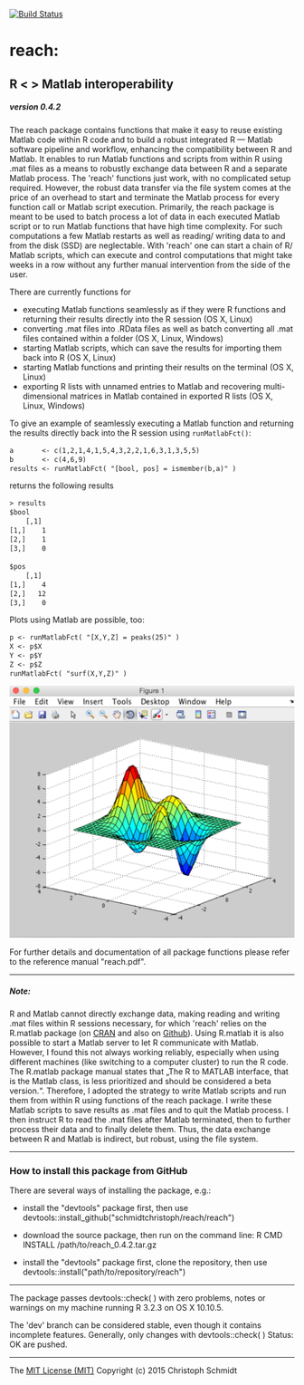  [![Build Status](https://travis-ci.org/schmidtchristoph/reach.svg?branch=master)](https://travis-ci.org/schmidtchristoph/reach)

# reach:
## R < > Matlab interoperability
##### version 0.4.2

The reach package contains functions that make it easy to reuse existing Matlab code within R code and to build a robust integrated R — Matlab software pipeline and workflow, enhancing the compatibility between R and Matlab. It enables to run Matlab functions and scripts from within R using .mat files as a means to robustly exchange data between R and a separate Matlab process. The 'reach' functions just work, with no complicated setup required. However, the robust data transfer via the file system comes at the price of an overhead to start and terminate the Matlab process for every function call or Matlab script execution. Primarily, the reach package is meant to be used to batch process a lot of data in each executed Matlab script or to run Matlab functions that have high time complexity. For such computations a few Matlab restarts as well as reading/ writing data to and from the disk (SSD) are neglectable. With 'reach' one can start a chain of R/ Matlab scripts, which can execute and control computations that might take weeks in a row without any further manual intervention from the side of the user.

There are currently functions for

- executing Matlab functions seamlessly as if they were R functions and returning their results directly into the R session (OS X, Linux)
- converting .mat files into .RData files as well as batch converting all .mat files contained within a folder (OS X, Linux, Windows)
- starting Matlab scripts, which can save the results for importing them back into R (OS X, Linux)
- starting Matlab functions and printing their results on the terminal (OS X, Linux)
- exporting R lists with unnamed entries to Matlab and recovering multi-dimensional matrices in Matlab contained in exported R lists (OS X, Linux, Windows)

To give an example of seamlessly executing a Matlab function and returning the results directly back into the R session using ```runMatlabFct()```:
```
a       <- c(1,2,1,4,1,5,4,3,2,2,1,6,3,1,3,5,5)
b       <- c(4,6,9)
results <- runMatlabFct( "[bool, pos] = ismember(b,a)" )
```

returns the following results

```
> results
$bool
    [,1]
[1,]    1
[2,]    1
[3,]    0

$pos
    [,1]
[1,]    4
[2,]   12
[3,]    0
```

Plots using Matlab are possible, too:

```
p <- runMatlabFct( "[X,Y,Z] = peaks(25)" )
X <- p$X
Y <- p$Y
Z <- p$Z
runMatlabFct( "surf(X,Y,Z)" )
```

![3-D shaded surface plot](surf.png "3-D shaded surface plot")


For further details and documentation of all package functions please refer to the reference manual "reach.pdf".

---

##### Note:

R and Matlab cannot directly exchange data, making reading and writing .mat files within R sessions necessary, for which 'reach' relies on the R.matlab package (on [CRAN](http://cran.r-project.org/web/packages/R.matlab/index.html) and also on [Github](https://github.com/HenrikBengtsson/R.matlab/)). Using R.matlab it is also possible to start a Matlab server to let R communicate with Matlab. However, I found this not always working reliably, especially when using different machines (like switching to a computer cluster) to run the R code. The R.matlab package manual states that „The R to MATLAB interface, that is the Matlab class, is less prioritized and should be considered a beta version.“. Therefore, I adopted the strategy to write Matlab scripts and run them from within R using functions of the reach package. I write these Matlab scripts to save results as .mat files and to quit the Matlab process. I then instruct R to read the .mat files after Matlab terminated, then to further process their data and to finally delete them. Thus, the data exchange between R and Matlab is indirect, but robust, using the file system.

- - -

### How to install this package from GitHub

There are several ways of installing the package, e.g.:

- install the "devtools" package first, then use devtools::install_github("schmidtchristoph/reach/reach")

- download the source package, then run on the command line: R CMD INSTALL /path/to/reach_0.4.2.tar.gz

- install the "devtools" package first, clone the repository, then use devtools::install("path/to/repository/reach")

- - - 

The package passes devtools::check( ) with zero problems, notes or warnings on my machine running R 3.2.3 on OS X 10.10.5.

The 'dev' branch can be considered stable, even though it contains incomplete features. Generally, only changes with devtools::check( ) Status: OK are pushed.

- - - 
The [MIT License (MIT)](http://opensource.org/licenses/MIT)
Copyright (c) 2015 Christoph Schmidt
